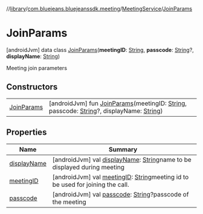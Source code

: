 //[library](../../../../index.md)/[com.bluejeans.bluejeanssdk.meeting](../../index.md)/[MeetingService](../index.md)/[JoinParams](index.md)



# JoinParams  
 [androidJvm] data class [JoinParams](index.md)(**meetingID**: [String](https://kotlinlang.org/api/latest/jvm/stdlib/kotlin/-string/index.html), **passcode**: [String](https://kotlinlang.org/api/latest/jvm/stdlib/kotlin/-string/index.html)?, **displayName**: [String](https://kotlinlang.org/api/latest/jvm/stdlib/kotlin/-string/index.html))

Meeting join parameters

   


## Constructors  
  
| | |
|---|---|
| <a name="com.bluejeans.bluejeanssdk.meeting/MeetingService.JoinParams/JoinParams/#kotlin.String#kotlin.String?#kotlin.String/PointingToDeclaration/"></a>[JoinParams](-join-params.md)| <a name="com.bluejeans.bluejeanssdk.meeting/MeetingService.JoinParams/JoinParams/#kotlin.String#kotlin.String?#kotlin.String/PointingToDeclaration/"></a> [androidJvm] fun [JoinParams](-join-params.md)(meetingID: [String](https://kotlinlang.org/api/latest/jvm/stdlib/kotlin/-string/index.html), passcode: [String](https://kotlinlang.org/api/latest/jvm/stdlib/kotlin/-string/index.html)?, displayName: [String](https://kotlinlang.org/api/latest/jvm/stdlib/kotlin/-string/index.html))   <br>|


## Properties  
  
|  Name |  Summary | 
|---|---|
| <a name="com.bluejeans.bluejeanssdk.meeting/MeetingService.JoinParams/displayName/#/PointingToDeclaration/"></a>[displayName](display-name.md)| <a name="com.bluejeans.bluejeanssdk.meeting/MeetingService.JoinParams/displayName/#/PointingToDeclaration/"></a> [androidJvm] val [displayName](display-name.md): [String](https://kotlinlang.org/api/latest/jvm/stdlib/kotlin/-string/index.html)name to be displayed during meeting   <br>|
| <a name="com.bluejeans.bluejeanssdk.meeting/MeetingService.JoinParams/meetingID/#/PointingToDeclaration/"></a>[meetingID](meeting-i-d.md)| <a name="com.bluejeans.bluejeanssdk.meeting/MeetingService.JoinParams/meetingID/#/PointingToDeclaration/"></a> [androidJvm] val [meetingID](meeting-i-d.md): [String](https://kotlinlang.org/api/latest/jvm/stdlib/kotlin/-string/index.html)meeting id to be used for joining the call.   <br>|
| <a name="com.bluejeans.bluejeanssdk.meeting/MeetingService.JoinParams/passcode/#/PointingToDeclaration/"></a>[passcode](passcode.md)| <a name="com.bluejeans.bluejeanssdk.meeting/MeetingService.JoinParams/passcode/#/PointingToDeclaration/"></a> [androidJvm] val [passcode](passcode.md): [String](https://kotlinlang.org/api/latest/jvm/stdlib/kotlin/-string/index.html)?passcode of the meeting   <br>|

